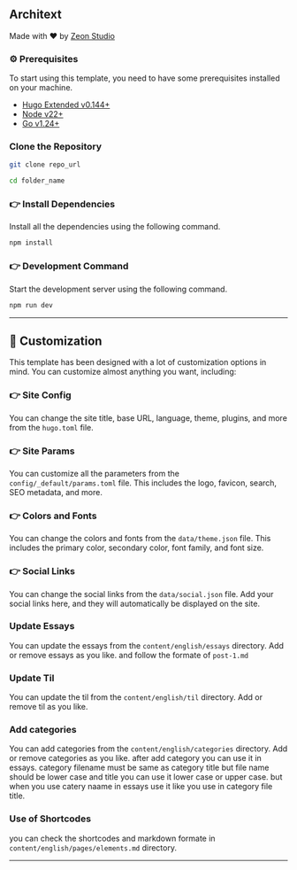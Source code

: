 ## Architext
Made with ♥ by <a href="https://zeon.studio/"> Zeon Studio</a>


### ⚙️ Prerequisites

To start using this template, you need to have some prerequisites installed on your machine.

- [Hugo Extended v0.144+](https://gohugo.io/installation/)
- [Node v22+](https://nodejs.org/en/download/)
- [Go v1.24+](https://go.dev/doc/install)

### Clone the Repository

```bash
git clone repo_url
```

```bash
cd folder_name
```

### 👉 Install Dependencies

Install all the dependencies using the following command.

```bash
npm install
```

### 👉 Development Command

Start the development server using the following command.

```bash
npm run dev
```

---

## 📝 Customization

This template has been designed with a lot of customization options in mind. You can customize almost anything you want, including:

### 👉 Site Config

You can change the site title, base URL, language, theme, plugins, and more from the `hugo.toml` file.

### 👉 Site Params

You can customize all the parameters from the `config/_default/params.toml` file. This includes the logo, favicon, search, SEO metadata, and more.

### 👉 Colors and Fonts

You can change the colors and fonts from the `data/theme.json` file. This includes the primary color, secondary color, font family, and font size.

### 👉 Social Links

You can change the social links from the `data/social.json` file. Add your social links here, and they will automatically be displayed on the site.

### Update Essays

You can update the essays from the `content/english/essays` directory. Add or remove essays as you like. and follow the formate of `post-1.md`

### Update Til 

You can update the til from the `content/english/til` directory. Add or remove til as you like.

### Add categories

You can add categories from the `content/english/categories` directory. Add or remove categories as you like. after add category you can use it in essays. category filename must be same as category title but file name should be lower case and title you can use it lower case or upper case. but when you use catery naame in essays use it like you use in category file title.

### Use of Shortcodes
you can check the shortcodes and markdown formate in `content/english/pages/elements.md` directory.

---
